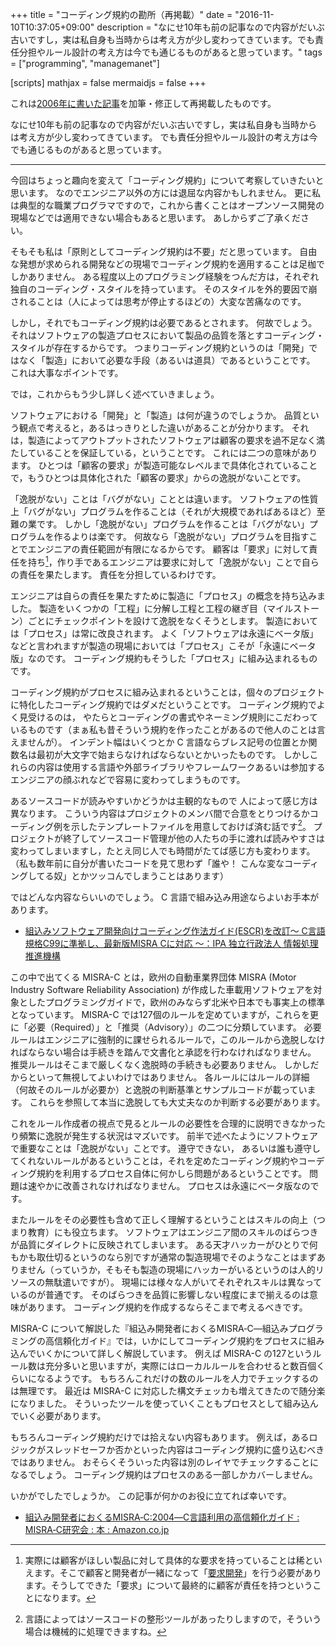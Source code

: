 +++
title = "コーディング規約の勘所（再掲載）"
date = "2016-11-10T10:37:05+09:00"
description = "なにせ10年も前の記事なので内容がだいぶ古いですし，実は私自身も当時からは考え方が少し変わってきています。でも責任分担やルール設計の考え方は今でも通じるものがあると思っています。"
tags = ["programming", "managemanet"]

[scripts]
  mathjax = false
  mermaidjs = false
+++

これは[2006年に書いた記事](https://baldanders.info/blog/000195/ "[鏡] コーディング規約の勘所 -- 戯れ言++")を加筆・修正して再掲載したものです。

なにせ10年も前の記事なので内容がだいぶ古いですし，実は私自身も当時からは考え方が少し変わってきています。
でも責任分担やルール設計の考え方は今でも通じるものがあると思っています。

----

今回はちょっと趣向を変えて「コーディング規約」について考察していきたいと思います。
なのでエンジニア以外の方には退屈な内容かもしれません。
更に私は典型的な職業プログラマですので，これから書くことはオープンソース開発の現場などでは適用できない場合もあると思います。
あしからずご了承ください。

そもそも私は「原則としてコーディング規約は不要」だと思っています。
自由な発想が求められる開発などの現場でコーディング規約を適用することは足枷でしかありません。
ある程度以上のプログラミング経験をつんだ方は，それぞれ独自のコーディング・スタイルを持っています。
そのスタイルを外的要因で崩されることは（人によっては思考が停止するほどの）大変な苦痛なのです。

しかし，それでもコーディング規約は必要であるとされます。
何故でしょう。
それはソフトウェアの製造プロセスにおいて製品の品質を落とすコーディング・スタイルが存在するからです。
つまりコーディング規約というのは「開発」ではなく「製造」において必要な手段（あるいは道具）であるということです。
これは大事なポイントです。

では，これからもう少し詳しく述べていきましょう。

ソフトウェアにおける「開発」と「製造」は何が違うのでしょうか。
品質という観点で考えると，あるはっきりとした違いがあることが分かります。
それは，製造によってアウトプットされたソフトウェアは顧客の要求を過不足なく満たしていることを保証している，ということです。
これには二つの意味があります。
ひとつは「顧客の要求」が製造可能なレベルまで具体化されていることで，もうひとつは具体化された「顧客の要求」からの逸脱がないことです。

「逸脱がない」ことは「バグがない」こととは違います。
ソフトウェアの性質上「バグがない」プログラムを作ることは（それが大規模であればあるほど）至難の業です。
しかし「逸脱がない」プログラムを作ることは「バグがない」プログラムを作るよりは楽です。
何故なら「逸脱がない」プログラムを目指すことでエンジニアの責任範囲が有限になるからです。
顧客は「要求」に対して責任を持ち[^rd]，作り手であるエンジニアは要求に対して「逸脱がない」ことで自らの責任を果たします。
責任を分担しているわけです。

[^rd]: 実際には顧客がほしい製品に対して具体的な要求を持っていることは稀といえます。そこで顧客と開発者が一緒になって「[要求開発](http://www.openthology.org/)」を行う必要があります。そうしてできた「要求」について最終的に顧客が責任を持つということになります。

エンジニアは自らの責任を果たすために製造に「プロセス」の概念を持ち込みました。
製造をいくつかの「工程」に分解し工程と工程の継ぎ目（マイルストーン）ごとにチェックポイントを設けて逸脱をなくそうとします。
製造においては「プロセス」は常に改良されます。
よく「ソフトウェアは永遠にベータ版」などと言われますが製造の現場においては「プロセス」こそが「永遠にベータ版」なのです。
コーディング規約もそうした「プロセス」に組み込まれるものです。

コーディング規約がプロセスに組み込まれるということは，個々のプロジェクトに特化したコーディング規約ではダメだということです。
コーディング規約でよく見受けるのは， やたらとコーディングの書式やネーミング規則にこだわっているものです（まぁ私も昔そういう規約を作ったことがあるので他人のことは言えませんが）。
インデント幅はいくつとか C 言語ならブレス記号の位置とか関数名は最初が大文字で始まらなければならないとかいったものです。
しかしこれらの内容は使用する言語や外部ライブラリやフレームワークあるいは参加するエンジニアの顔ぶれなどで容易に変わってしまうものです。

あるソースコードが読みやすいかどうかは主観的なもので 人によって感じ方は異なります。
こういう内容はプロジェクトのメンバ間で合意をとりつけるかコーディング例を示したテンプレートファイルを用意しておけば済む話です[^fmt]。
プロジェクトが終了してソースコード管理が他の人たちの手に渡れば読みやすさは変わってしまいますし，たとえ同じ人でも時間がたてば感じ方も変わります。
（私も数年前に自分が書いたコードを見て思わず「誰や！ こんな変なコーディングしてる奴」とかツッコんでしまうことはあります）

[^fmt]: 言語によってはソースコードの整形ツールがあったりしますので，そういう場合は機械的に処理できますね。

ではどんな内容ならいいのでしょう。
C 言語で組み込み用途ならよいお手本があります。 

- [組込みソフトウェア開発向けコーディング作法ガイド(ESCR)を改訂～ C言語規格C99に準拠し、最新版MISRA Cに対応 ～：IPA 独立行政法人 情報処理推進機構](http://www.ipa.go.jp/sec/reports/20140307.html)

この中で出てくる MISRA-C とは，欧州の自動車業界団体 MISRA (Motor Industry Software Reliability Association) が作成した車載用ソフトウェアを対象としたプログラミングガイドで，欧州のみならず北米や日本でも事実上の標準となっています。
MISRA-C では127個のルールを定めていますが，これらを更に「必要（Required）」と「推奨（Advisory）」の二つに分類しています。
必要ルールはエンジニアに強制的に課せられるルールで，このルールから逸脱しなければならない場合は手続きを踏んで文書化と承認を行わなければなりません。
推奨ルールはそこまで厳しくなく逸脱時の手続きも必要ありません。
しかしだからといって無視してよいわけではありません。
各ルールにはルールの詳細（何故そのルールが必要か）と逸脱の判断基準とサンプルコードが載っています。
これらを参照して本当に逸脱しても大丈夫なのか判断する必要があります。 

これをルール作成者の視点で見るとルールの必要性を合理的に説明できなかったり頻繁に逸脱が発生する状況はマズいです。
前半で述べたようにソフトウェアで重要なことは「逸脱がない」ことです。
遵守できない， あるいは誰も遵守してくれないルールがあるということは，それを定めたコーディング規約やコーディング規約を利用するプロセス自体に何かしら問題があるということです。
問題は速やかに改善されなければなりません。
プロセスは永遠にベータ版なのです。 

またルールをその必要性も含めて正しく理解するということはスキルの向上（つまり教育）にも役立ちます。
ソフトウェアはエンジニア間のスキルのばらつきが品質にダイレクトに反映されてしまいます。
ある天才ハッカーがひとりで何もかも取仕切るというのなら別ですが通常の製造現場でそのようなことはまずありません（っていうか，そもそも製造の現場にハッカーがいるというのは人的リソースの無駄遣いですが）。
現場には様々な人がいてそれぞれスキルは異なっているのが普通です。
そのばらつきを品質に影響しない程度にまで揃えるのは意味があります。
コーディング規約を作成するならそこまで考えるべきです。 

MISRA-C について解説した『組込み開発者におくるMISRA‐C―組込みプログラミングの高信頼化ガイド』では，いかにしてコーディング規約をプロセスに組み込んでいくかについて詳しく解説しています。
例えば MISRA-C の127というルール数は充分多いと思いますが，実際にはローカルルールを合わせると数百個くらいになるようです。
もちろんこれだけの数のルールを人力でチェックするのは無理です。
最近は MISRA-C に対応した構文チェッカも増えてきたので随分楽になりました。
そういったツールを使っていくこともプロセスとして組み込んでいく必要があります。 

もちろんコーディング規約だけでは拾えない内容もあります。
例えば，あるロジックがスレッドセーフか否かといった内容はコーディング規約に盛り込むべきではありません。
おそらくそういった内容は別のレイヤでチェックすることになるでしょう。
コーディング規約はプロセスのある一部しかカバーしません。

いかがでしたでしょうか。 この記事が何かのお役に立てれば幸いです。 

- [組込み開発者におくるMISRA‐C:2004―C言語利用の高信頼化ガイド : MISRA‐C研究会 : 本 : Amazon.co.jp](https://www.amazon.co.jp/dp/4542503461?tag=baldandersinf-22&linkCode=ogi&th=1&psc=1)

